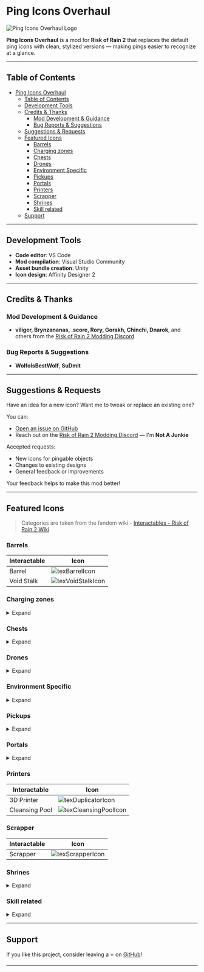 # Ping Icons Overhaul

![Ping Icons Overhaul Logo](https://raw.githubusercontent.com/NotAJunkie2/ror2_ping_icons_overhaul/main/PingIconsOverhaul/Thunderstore/icon.png)

**Ping Icons Overhaul** is a mod for **Risk of Rain 2** that replaces the default ping icons with clean, stylized versions — making pings easier to recognize at a glance.

---

## Table of Contents

- [Ping Icons Overhaul](#ping-icons-overhaul)
  - [Table of Contents](#table-of-contents)
  - [Development Tools](#development-tools)
  - [Credits \& Thanks](#credits--thanks)
    - [Mod Development \& Guidance](#mod-development--guidance)
    - [Bug Reports \& Suggestions](#bug-reports--suggestions)
  - [Suggestions \& Requests](#suggestions--requests)
  - [Featured Icons](#featured-icons)
    - [Barrels](#barrels)
    - [Charging zones](#charging-zones)
    - [Chests](#chests)
    - [Drones](#drones)
    - [Environment Specific](#environment-specific)
    - [Pickups](#pickups)
    - [Portals](#portals)
    - [Printers](#printers)
    - [Scrapper](#scrapper)
    - [Shrines](#shrines)
    - [Skill related](#skill-related)
  - [Support](#support)

---

## Development Tools

- **Code editor**: VS Code
- **Mod compilation**: Visual Studio Community
- **Asset bundle creation**: Unity
- **Icon design**: Affinity Designer 2

---

## Credits & Thanks

### Mod Development & Guidance

- **viliger, Brynzananas, .score, Rory, Gorakh, Chinchi, Dnarok**, and others from the [Risk of Rain 2 Modding Discord](https://discord.gg/NqpXTBB2)

### Bug Reports & Suggestions

- **WolfoIsBestWolf**, **SuDmit**

---

## Suggestions & Requests

Have an idea for a new icon? Want me to tweak or replace an existing one?

You can:

- [Open an issue on GitHub](https://github.com/NotAJunkie2/ror2_ping_icons_overhaul/issues)
- Reach out on the [Risk of Rain 2 Modding Discord](https://discord.gg/NqpXTBB2) — I'm **Not A Junkie**

Accepted requests:

- New icons for pingable objects
- Changes to existing designs
- General feedback or improvements

Your feedback helps to make this mod better!

---

## Featured Icons

> Categories are taken from the fandom wiki - [Interactables - Risk of Rain 2 Wiki](https://riskofrain2.fandom.com/wiki/Interactables "Interactables")

### Barrels

| Interactable | Icon                                                                                                                                               |
| ------------ | -------------------------------------------------------------------------------------------------------------------------------------------------- |
| Barrel       | ![texBarrelIcon](https://raw.githubusercontent.com/NotAJunkie2/ror2_ping_icons_overhaul/main/image/README/barrels/texBarrelIcon.png "Barrel")           |
| Void Stalk   | ![texVoidStalkIcon](https://raw.githubusercontent.com/NotAJunkie2/ror2_ping_icons_overhaul/main/image/README/barrels/texVoidStalkIcon.png "Void Stalk") |

### Charging zones

<details>
<summary>Expand</summary>

| Interactable          | Icon                                                                                                                                                                           |
| --------------------- | ------------------------------------------------------------------------------------------------------------------------------------------------------------------------------ |
| Assessment Focus      | ![texVoidFocusIcon](https://raw.githubusercontent.com/NotAJunkie2/ror2_ping_icons_overhaul/main/image/README/charging_zones/texVoidFocusIcon.png "Assessment Focus")                |
| Cell Vent             | ![texCellVentIcon](https://raw.githubusercontent.com/NotAJunkie2/ror2_ping_icons_overhaul/main/image/README/charging_zones/texCellVentIcon.png "Cell Vent")                         |
| Deep Void Signal      | ![texVoidSignalIcon](https://raw.githubusercontent.com/NotAJunkie2/ror2_ping_icons_overhaul/main/image/README/charging_zones/texVoidSignalIcon.png "Deep Void Signal")              |
| Pillar of Blood       | ![texPillarBloodIcon](https://raw.githubusercontent.com/NotAJunkie2/ror2_ping_icons_overhaul/main/image/README/charging_zones/texPillarBloodIcon.png "Pillar of Blood")             |
| Pillar of Design      | ![texPillarDesignIcon](https://raw.githubusercontent.com/NotAJunkie2/ror2_ping_icons_overhaul/main/image/README/charging_zones/texPillarDesignIcon.png "Pillar of Design")          |
| Pillar of Mass        | ![texPillarMassIcon](https://raw.githubusercontent.com/NotAJunkie2/ror2_ping_icons_overhaul/main/image/README/charging_zones/texPillarMassIcon.png "Pillar of Mass")                |
| Pillar of Soul        | ![texPillarSoulIcon](https://raw.githubusercontent.com/NotAJunkie2/ror2_ping_icons_overhaul/main/image/README/charging_zones/texPillarSoulIcon.png "Pillar of Soul")                |
| Primordial Teleporter | ![texMoonTeleporterIcon](https://raw.githubusercontent.com/NotAJunkie2/ror2_ping_icons_overhaul/main/image/README/charging_zones/texMoonTeleporterIcon.png "Primordial Teleporter") |
| Teleporter            | ![texTeleporterIcon](https://raw.githubusercontent.com/NotAJunkie2/ror2_ping_icons_overhaul/main/image/README/charging_zones/texTeleporterIcon.png "Teleporter")                    |

</details>

### Chests

<details>
<summary>Expand</summary>

| Interactable                   | Icon                                                                                                                                                                                               |
| ------------------------------ | -------------------------------------------------------------------------------------------------------------------------------------------------------------------------------------------------- |
| Adaptive Chest                 | ![texAdaptiveChestIcon](https://raw.githubusercontent.com/NotAJunkie2/ror2_ping_icons_overhaul/main/image/README/chests/texAdaptiveChestIcon.png "Adaptive Chest")                                      |
| Aurelionite Fragment           | ![texAurelioniteFragmentIcon](https://raw.githubusercontent.com/NotAJunkie2/ror2_ping_icons_overhaul/main/image/README/chests/texAurelioniteFragmentIcon.png "Aurelionite Fragment")                    |
| Cloacked Chest                 | ![texCloackedChestIcon](https://raw.githubusercontent.com/NotAJunkie2/ror2_ping_icons_overhaul/main/image/README/chests/texCloackedChestIcon.png "Cloacked Chest")                                      |
| Crashed Multishop "Delivery"   | ![texCrashedDeliveryIcon](https://raw.githubusercontent.com/NotAJunkie2/ror2_ping_icons_overhaul/main/image/README/chests/texCrashedDeliveryIcon.png "Crashed Multishop 'Delivery'")                    |
| Encrusted Cache                | ![texEncrustedCacheIcon](https://raw.githubusercontent.com/NotAJunkie2/ror2_ping_icons_overhaul/main/image/README/chests/texEncrustedCacheIcon.png "Encrusted Cache")                                   |
| Equipment Barrel               | ![texEquipmentBarrelIcon](https://raw.githubusercontent.com/NotAJunkie2/ror2_ping_icons_overhaul/main/image/README/chests/texEquipmentBarrelIcon.png "Equipment Barrel")                                |
| Equipment Triple Shop          | ![texTripleShopEquipmentIcon](https://raw.githubusercontent.com/NotAJunkie2/ror2_ping_icons_overhaul/main/image/README/chests/texTripleShopEquipmentIcon.png "Equipment Triple Shop")                   |
| Large Category Chest - Damage  | ![texLargeCatChestDamIcon](https://raw.githubusercontent.com/NotAJunkie2/ror2_ping_icons_overhaul/main/image/README/chests/large_chests/texLargeCatChestDamIcon.png "Large Category Chest - Damage")    |
| Large Category Chest - Healing | ![texLargeCatChestHealIcon](https://raw.githubusercontent.com/NotAJunkie2/ror2_ping_icons_overhaul/main/image/README/chests/large_chests/texLargeCatChestHealIcon.png "Large Category Chest - Healing") |
| Large Category Chest - Utility | ![texLargeCatChestUtilIcon](https://raw.githubusercontent.com/NotAJunkie2/ror2_ping_icons_overhaul/main/image/README/chests/large_chests/texLargeCatChestUtilIcon.png "Large Category Chest - Utility") |
| Large Chest                    | ![texLargeChestIcon](https://raw.githubusercontent.com/NotAJunkie2/ror2_ping_icons_overhaul/main/image/README/chests/large_chests/texLargeChestIcon.png "Large Chest")                                  |
| Legendary Chest                | ![texLegendaryChestIcon](https://raw.githubusercontent.com/NotAJunkie2/ror2_ping_icons_overhaul/main/image/README/chests/texLegendaryChestIcon.png "Legendary Chest")                                   |
| Lunar Pod                      | ![texLunarPodIcon](https://raw.githubusercontent.com/NotAJunkie2/ror2_ping_icons_overhaul/main/image/README/chests/texLunarPodIcon.png "Lunar Pod")                                                     |
| Multishop Terminal             | ![texTripleShopIcon](https://raw.githubusercontent.com/NotAJunkie2/ror2_ping_icons_overhaul/main/image/README/chests/texTripleShopIcon.png "Multishop Terminal")                                        |
| Rusty Lockbox                  | ![texRustyLockboxIcon](https://raw.githubusercontent.com/NotAJunkie2/ror2_ping_icons_overhaul/main/image/README/chests/texRustyLockboxIcon.png "Rusty Lockbox")                                         |
| Scavenger's Sack               | ![texScavBackpackIcon](https://raw.githubusercontent.com/NotAJunkie2/ror2_ping_icons_overhaul/main/image/README/chests/texScavBackpackIcon.png "Scavenger's Sack")                                      |
| Small Category Chest - Damage  | ![texSmallCatChestDamIcon](https://raw.githubusercontent.com/NotAJunkie2/ror2_ping_icons_overhaul/main/image/README/chests/small_chests/texSmallCatChestDamIcon.png "Small Category Chest - Damage")    |
| Small Category Chest - Healing | ![texSmallCatChestHealIcon](https://raw.githubusercontent.com/NotAJunkie2/ror2_ping_icons_overhaul/main/image/README/chests/small_chests/texSmallCatChestHealIcon.png "Small Category Chest - Healing") |
| Small Category Chest - Utility | ![texSmallCatChestUtilIcon](https://raw.githubusercontent.com/NotAJunkie2/ror2_ping_icons_overhaul/main/image/README/chests/small_chests/texSmallCatChestUtilIcon.png "Small Category Chest - Utility") |
| Small Chest                    | ![texSmallChestIcon](https://raw.githubusercontent.com/NotAJunkie2/ror2_ping_icons_overhaul/main/image/README/chests/small_chests/texSmallChestIcon.png "Small Chest")                                  |
| Void Cradle                    | ![texVoidCradleIcon](https://raw.githubusercontent.com/NotAJunkie2/ror2_ping_icons_overhaul/main/image/README/chests/texVoidCradleIcon.png "Void Cradle")                                               |
| Void Potential                 | ![texVoidPotentialIcon](https://raw.githubusercontent.com/NotAJunkie2/ror2_ping_icons_overhaul/main/image/README/chests/texVoidPotentialIcon.png "Void Potential")                                      |

</details>

### Drones

<details>
<summary>Expand</summary>

| Interactable             | Icon          |
| ------------------------ | ------------- |
| Broken Combat Drone      | ![texCombatDroneIcon](https://raw.githubusercontent.com/NotAJunkie2/ror2_ping_icons_overhaul/main/image/README/drones/texCombatDroneIcon.png "Combat Drone") |
| Broken Emergency Drone   | ![texEmergencyDroneIcon](https://raw.githubusercontent.com/NotAJunkie2/ror2_ping_icons_overhaul/main/image/README/drones/texEmergencyDroneIcon.png "Emergency Drone") |
| Broken Equipment Drone   | ![texEquipmentDroneIcon](https://raw.githubusercontent.com/NotAJunkie2/ror2_ping_icons_overhaul/main/image/README/drones/texEquipmentDroneIcon.png "Equipment Drone") |
| Broken Healing Drone     | ![texHealingDroneIcon](https://raw.githubusercontent.com/NotAJunkie2/ror2_ping_icons_overhaul/main/image/README/drones/texHealingDroneIcon.png "Healing Drone") |
| Broken Incinerator Drone | ![texIncineratorDroneIcon](https://raw.githubusercontent.com/NotAJunkie2/ror2_ping_icons_overhaul/main/image/README/drones/texIncineratorDroneIcon.png "Incinerator Drone") |
| Broken Missile Drone     | ![texMissileDroneIcon](https://raw.githubusercontent.com/NotAJunkie2/ror2_ping_icons_overhaul/main/image/README/drones/texMissileDroneIcon.png "Missile Drone") |
| Broken Turret            | ![texTurretDroneIcon](https://raw.githubusercontent.com/NotAJunkie2/ror2_ping_icons_overhaul/main/image/README/drones/texTurretDroneIcon.png "Turret") |
| Lemurian Egg             | ![texLemurianDroneIcon](https://raw.githubusercontent.com/NotAJunkie2/ror2_ping_icons_overhaul/main/image/README/drones/texLemurianDroneIcon.png "Lemurian Egg") |
| TC-280                   | ![texTC280DroneIcon](https://raw.githubusercontent.com/NotAJunkie2/ror2_ping_icons_overhaul/main/image/README/drones/texTC280DroneIcon.png "TC-280 Drone") |

</details>

### Environment Specific

<details>
<summary>Expand</summary>

| Interactable               |                                                                                  Icon                                                                                  |
| :------------------------- | :--------------------------------------------------------------------------------------------------------------------------------------------------------------------: |
| Artifact Pickup            | ![texArtifactPickupIcon](https://raw.githubusercontent.com/NotAJunkie2/ror2_ping_icons_overhaul/main/image/README/environment_specific/texArtifactPickupIcon.png "Artifact Pickup") |
| Alloy Vulture Nest         |                                                                             **WIP**                                                                             |
| Aurelionite Geode          |                                                                             **WIP**                                                                             |
| Broken REX                 |                                                                             **WIP**                                                                             |
| Cauldron                   |                                                                             **WIP**                                                                             |
| Chef's Wok                 |                                                                             **WIP**                                                                             |
| Compound Generator         |                                                                             **WIP**                                                                             |
| Fan                        |                                                                             **WIP**                                                                             |
| Glass Frog                 |                                                                             **WIP**                                                                             |
| Halcyon Beacon             |                                                                             **WIP**                                                                             |
| Laptop                     |                                                                             **WIP**                                                                             |
| Lunar Bud                  |                                                                             **WIP**                                                                             |
| Lunar Seer                 |                                                                             **WIP**                                                                             |
| Newt Altar                 |                                                                             **WIP**                                                                             |
| Obelisk                    |                                                                             **WIP**                                                                             |
| Pressure Plate             |                                                                             **WIP**                                                                             |
| Radio Scanner              |                                                                             **WIP**                                                                             |
| Slab                       |                                                                             **WIP**                                                                             |
| Survivor Pod               |                                                                             **WIP**                                                                             |
| Survivor Suspended In Time |                                                                             **WIP**                                                                             |
| Timed Chest                |                                                                             **WIP**                                                                             |

</details>

### Pickups

<details>
<summary>Expand</summary>

| Interactable    | Icon                                                                                                                                                              |
| --------------- | ----------------------------------------------------------------------------------------------------------------------------------------------------------------- |
| Command Essence | ![texCommandEssenceIcon](https://raw.githubusercontent.com/NotAJunkie2/ror2_ping_icons_overhaul/main/image/README/pickups/texCommandEssenceIcon.png "Command Essence") |
| Fuel Array      | ![texFuelArrayQuestIcon](https://raw.githubusercontent.com/NotAJunkie2/ror2_ping_icons_overhaul/main/image/README/pickups/texFuelArrayQuestIcon.png "Fuel Array")      |
| Generic Pickup  | ![texGenericPickupIcon](https://raw.githubusercontent.com/NotAJunkie2/ror2_ping_icons_overhaul/main/image/README/pickups/texGenericPickupIcon.png "Generic Pickup")    |
| Log Pickup      | ![texLogbookEntryIcon](https://raw.githubusercontent.com/NotAJunkie2/ror2_ping_icons_overhaul/main/image/README/pickups/texLogbookEntryIcon.png "Log Pickup")          |

</details>

### Portals

<details>
<summary>Expand</summary>

| Interactable       | Icon          |
| :----------------- | ------------- |
| Artifact Portal    | **WIP** |
| Blue Portal        | **WIP** |
| Celestial Portal   | **WIP** |
| Deep Void Portal   | **WIP** |
| Destination Portal | **WIP** |
| Gold Portal        | **WIP** |
| Green Portal       | **WIP** |
| Infinite Portal    | **WIP** |
| Null Portal        | **WIP** |
| Void Portal        | **WIP** |

</details>

### Printers

| Interactable   | Icon                                                                                                                                                               |
| -------------- | ------------------------------------------------------------------------------------------------------------------------------------------------------------------ |
| 3D Printer     | ![texDuplicatorIcon](https://raw.githubusercontent.com/NotAJunkie2/ror2_ping_icons_overhaul/main/image/README/3d_printers/texDuplicatorIcon.png "3D Printer")           |
| Cleansing Pool | ![texCleansingPoolIcon](https://raw.githubusercontent.com/NotAJunkie2/ror2_ping_icons_overhaul/main/image/README/3d_printers/texCleansingPoolIcon.png "Cleansing Pool") |

### Scrapper

| Interactable | Icon                                                                                                                                            |
| ------------ | ----------------------------------------------------------------------------------------------------------------------------------------------- |
| Scrapper     | ![texScrapperIcon](https://raw.githubusercontent.com/NotAJunkie2/ror2_ping_icons_overhaul/main/image/README/scrapper/texScrapperIcon.png "Scrapper") |

### Shrines

<details>
<summary>Expand</summary>

| Interactable           | Icon                                                                                                                                                                     |
| ---------------------- | ------------------------------------------------------------------------------------------------------------------------------------------------------------------------ |
| Altar of Gold          | ![texShrineGoldIcon](https://raw.githubusercontent.com/NotAJunkie2/ror2_ping_icons_overhaul/main/image/README/shrines/texShrineGoldIcon.png "Altar of Gold")                  |
| Halcyon Shrine         | ![texShrineHalcyonIcon](https://raw.githubusercontent.com/NotAJunkie2/ror2_ping_icons_overhaul/main/image/README/shrines/texShrineHalcyonIcon.png "Halcyon Shrine")           |
| Shrine of Blood        | ![texShrineBloodIcon](https://raw.githubusercontent.com/NotAJunkie2/ror2_ping_icons_overhaul/main/image/README/shrines/texShrineBloodIcon.png "Shrine of Blood")              |
| Shrine of Chance       | ![texShrineChanceIcon](https://raw.githubusercontent.com/NotAJunkie2/ror2_ping_icons_overhaul/main/image/README/shrines/texShrineChanceIcon.png "Shrine of Chance")           |
| Shrine of Combat       | ![texShrineCombatIcon](https://raw.githubusercontent.com/NotAJunkie2/ror2_ping_icons_overhaul/main/image/README/shrines/texShrineCombatIcon.png "Shrine of Combat")           |
| Shrine of Order        | ![texShrineOrderIcon](https://raw.githubusercontent.com/NotAJunkie2/ror2_ping_icons_overhaul/main/image/README/shrines/texShrineOrderIcon.png "Shrine of Order")              |
| Shrine of Rebirth      | ![texShrineRebirthIcon](https://raw.githubusercontent.com/NotAJunkie2/ror2_ping_icons_overhaul/main/image/README/shrines/texShrineRebirthIcon.png "Shrine of Rebirth")        |
| Shrine of Shaping      | ![texShrineShapingIcon](https://raw.githubusercontent.com/NotAJunkie2/ror2_ping_icons_overhaul/main/image/README/shrines/texShrineShapingIcon.png "Shrine of Shaping")        |
| Shrine of the Mountain | ![texShrineMountainIcon](https://raw.githubusercontent.com/NotAJunkie2/ror2_ping_icons_overhaul/main/image/README/shrines/texShrineMountainIcon.png "Shrine of the Mountain") |
| Shrine of the Woods    | ![texShrineWoodsIcon](https://raw.githubusercontent.com/NotAJunkie2/ror2_ping_icons_overhaul/main/image/README/shrines/texShrineWoodsIcon.png "Shrine of the Woods")          |

</details>

### Skill related

<details>
<summary>Expand</summary>

| Interactables                | Icon                                                                                                                                                                                 |
| ---------------------------- | ------------------------------------------------------------------------------------------------------------------------------------------------------------------------------------ |
| Beacon: Resupply             | ![texResupplyIcon](https://raw.githubusercontent.com/NotAJunkie2/ror2_ping_icons_overhaul/main/image/README/skill_related/texResupplyIcon.png "Beacon: Resupply")                         |
| Eclipse Zero Vending Machine | ![texVendingMachineIcon](https://raw.githubusercontent.com/NotAJunkie2/ror2_ping_icons_overhaul/main/image/README/skill_related/texVendingMachineIcon.png "Eclipse Zero Vending Machine") |
| Quantum Tunnel               | ![texTunnelIcon](https://raw.githubusercontent.com/NotAJunkie2/ror2_ping_icons_overhaul/main/image/README/skill_related/texTunnelIcon.png "Quantum Tunnel")                               |

</details>

---

## Support

If you like this project, consider leaving a ⭐ on [GitHub](https://github.com/NotAJunkie2/ror2_ping_icons_overhaul)!

---
